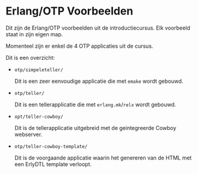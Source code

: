 # Erlang/OTP Voorbeelden

Dit zijn de Erlang/OTP voorbeelden uit de introductiecursus.
Elk voorbeeld staat in zijn eigen map.

Momenteel  zijn  er enkel de 4 OTP applicaties uit de cursus.

Dit is een overzicht:

* `otp/simpeleteller/`

    Dit is een zeer eenvoudige applicatie die met `emake` wordt gebouwd.

* `otp/teller/`

    Dit is een tellerapplicatie die met `erlang.mk`/`relx` wordt gebouwd.

* `opt/teller-cowboy/`

    Dit is de tellerapplicatie uitgebreid met de geintegreerde Cowboy webserver.

* `otp/teller-cowboy-template/`

    Dit is de voorgaande applicatie waarin het genereren van de HTML met een
    ErlyDTL template verloopt.

